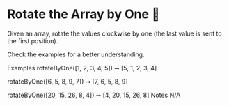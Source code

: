 # Rotate the Array by One 🔄

Given an array, rotate the values clockwise by one (the last value is sent to the first position).

Check the examples for a better understanding.

Examples
rotateByOne([1, 2, 3, 4, 5]) ➞ [5, 1, 2, 3, 4]

rotateByOne([6, 5, 8, 9, 7]) ➞ [7, 6, 5, 8, 9]

rotateByOne([20, 15, 26, 8, 4]) ➞ [4, 20, 15, 26, 8]
Notes
N/A

